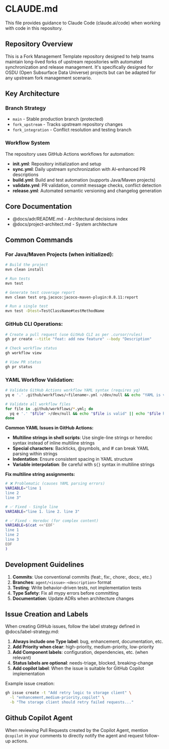 # CLAUDE.md

This file provides guidance to Claude Code (claude.ai/code) when working with code in this repository.

## Repository Overview

This is a Fork Management Template repository designed to help teams maintain long-lived forks of upstream repositories with automated synchronization and release management. It's specifically designed for OSDU (Open Subsurface Data Universe) projects but can be adapted for any upstream fork management scenario.

## Key Architecture

### Branch Strategy
- `main` - Stable production branch (protected)
- `fork_upstream` - Tracks upstream repository changes
- `fork_integration` - Conflict resolution and testing branch

### Workflow System
The repository uses GitHub Actions workflows for automation:
- **init.yml**: Repository initialization and setup
- **sync.yml**: Daily upstream synchronization with AI-enhanced PR descriptions
- **build.yml**: Build and test automation (supports Java/Maven projects)
- **validate.yml**: PR validation, commit message checks, conflict detection
- **release.yml**: Automated semantic versioning and changelog generation

## Core Documentation

- @docs/adr/README.md - Architectural decisions index
- @docs/project-architect.md - System architecture

## Common Commands

### For Java/Maven Projects (when initialized):
```bash
# Build the project
mvn clean install

# Run tests
mvn test

# Generate test coverage report
mvn clean test org.jacoco:jacoco-maven-plugin:0.8.11:report

# Run a single test
mvn test -Dtest=TestClassName#testMethodName
```

### GitHub CLI Operations:
```bash
# Create a pull request (use GitHub CLI as per .cursor/rules)
gh pr create --title "feat: add new feature" --body "Description"

# Check workflow status
gh workflow view

# View PR status
gh pr status
```

### YAML Workflow Validation:
```bash
# Validate GitHub Actions workflow YAML syntax (requires yq)
yq e '.' .github/workflows/<filename>.yml >/dev/null && echo "YAML is valid"

# Validate all workflow files
for file in .github/workflows/*.yml; do
  yq e '.' "$file" >/dev/null && echo "$file is valid" || echo "$file has errors"
done
```

**Common YAML Issues in GitHub Actions:**
- **Multiline strings in shell scripts**: Use single-line strings or heredoc syntax instead of inline multiline strings
- **Special characters**: Backticks, @symbols, and # can break YAML parsing within strings
- **Indentation**: Ensure consistent spacing in YAML structure
- **Variable interpolation**: Be careful with `${}` syntax in multiline strings

**Fix multiline string assignments:**
```bash
# ❌ Problematic (causes YAML parsing errors)
VARIABLE="line 1
line 2 
line 3"

# ✅ Fixed - Single line
VARIABLE="line 1. line 2. line 3"

# ✅ Fixed - Heredoc (for complex content)
VARIABLE=$(cat <<'EOF'
line 1
line 2
line 3
EOF
)
```

## Development Guidelines

1. **Commits**: Use conventional commits (feat:, fix:, chore:, docs:, etc.)
2. **Branches**: `agent/<issue>-<description>` format
3. **Testing**: Write behavior-driven tests, not implementation tests
4. **Type Safety**: Fix all mypy errors before committing
5. **Documentation**: Update ADRs when architecture changes

## Issue Creation and Labels

When creating GitHub issues, follow the label strategy defined in @docs/label-strategy.md:

1. **Always include one Type label**: bug, enhancement, documentation, etc.
2. **Add Priority when clear**: high-priority, medium-priority, low-priority
3. **Add Component labels**: configuration, dependencies, etc. (when relevant)
4. **Status labels are optional**: needs-triage, blocked, breaking-change
5. **Add copilot label**: When the issue is suitable for GitHub Copilot implementation

Example issue creation:
```bash
gh issue create -t "Add retry logic to storage client" \
  -l "enhancement,medium-priority,copilot" \
  -b "The storage client should retry failed requests..."
```

## Github Copilot Agent

When reviewing Pull Requests created by the Copilot Agent, mention `@copilot` in your comments to directly notify the agent and request follow-up actions.
